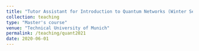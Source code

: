 ```yaml
---
title: "Tutor Assistant for Introduction to Quantum Networks (Winter Semester 20/21)"
collection: teaching
type: "Master's course"
venue: "Technical University of Munich"
permalink: /teaching/quant2021
date: 2020-06-01
---
```

